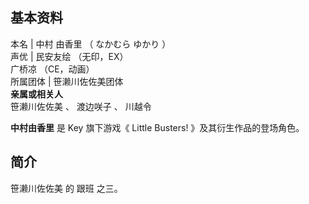 **基本资料**  
---  
本名  |  中村 由香里  （  なかむら ゆかり  ）   
声优  |  民安友绘  （无印，EX）   
广桥凉  （CE，动画）  
所属团体  |  笹濑川佐佐美团体   
**亲属或相关人**  
笹濑川佐佐美  、  渡边咲子  、  川越令  
  
**中村由香里** 是  Key  旗下游戏《  Little Busters!  》及其衍生作品的登场角色。

##  简介

笹濑川佐佐美  的  跟班  之三。

  

